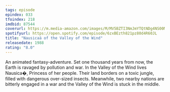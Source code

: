 ```yaml
---
tags: episode
epindex: 033
tfoindex: 218
imdbid: 87544
coverurl: https://m.media-amazon.com/images/M/MV5BZTI3NmJmYTQtNDg4NS00M2VlLTgzZDAtZWIwZDcyOWY5YzIzXkEyXkFqcGdeQXVyMTMxODk2OTU@._V1_SX202_CR0,0,202,300_.jpg
spotifyurl: https://open.spotify.com/episode/6zxBEzth821pz80d4R60JL
title: "Nausicaä of the Valley of the Wind"
releasedate: 1988
rating: "8.0"
---
```


An animated fantasy-adventure. Set one thousand years from now, the Earth is ravaged by pollution and war. In the Valley of the Wind lives Nausica�, Princess of her people. Their land borders on a toxic jungle, filled with dangerous over-sized insects. Meanwhile, two nearby nations are bitterly engaged in a war and the Valley of the Wind is stuck in the middle.